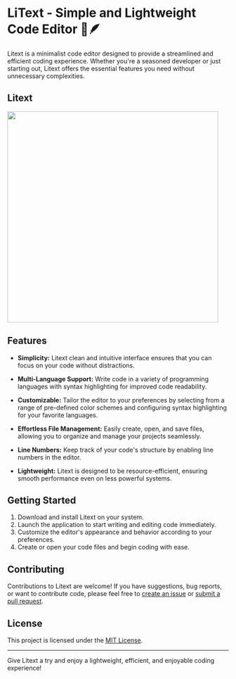 # LiText - Simple and Lightweight Code Editor 📄🪶

Litext is a minimalist code editor designed to provide a streamlined and efficient coding experience. Whether you're a seasoned developer or just starting out, Litext offers the essential features you need without unnecessary complexities.

## Litext
<img src="https://user-images.githubusercontent.com/74553272/262099821-c39294e4-4475-4d04-bc05-f365d0323029.png" height="480px">



## Features

- **Simplicity:** Litext clean and intuitive interface ensures that you can focus on your code without distractions.

- **Multi-Language Support:** Write code in a variety of programming languages with syntax highlighting for improved code readability.

- **Customizable:** Tailor the editor to your preferences by selecting from a range of pre-defined color schemes and configuring syntax highlighting for your favorite languages.

- **Effortless File Management:** Easily create, open, and save files, allowing you to organize and manage your projects seamlessly.

- **Line Numbers:** Keep track of your code's structure by enabling line numbers in the editor.

- **Lightweight:** Litext is designed to be resource-efficient, ensuring smooth performance even on less powerful systems.

## Getting Started

1. Download and install Litext on your system.
2. Launch the application to start writing and editing code immediately.
3. Customize the editor's appearance and behavior according to your preferences.
4. Create or open your code files and begin coding with ease.

## Contributing

Contributions to Litext are welcome! If you have suggestions, bug reports, or want to contribute code, please feel free to [create an issue](https://github.com/trivalentcorp/litext/issues) or [submit a pull request](https://github.com/trivalentcorp/litext/pulls).

## License

This project is licensed under the [MIT License](LICENSE).

---

Give Litext a try and enjoy a lightweight, efficient, and enjoyable coding experience!